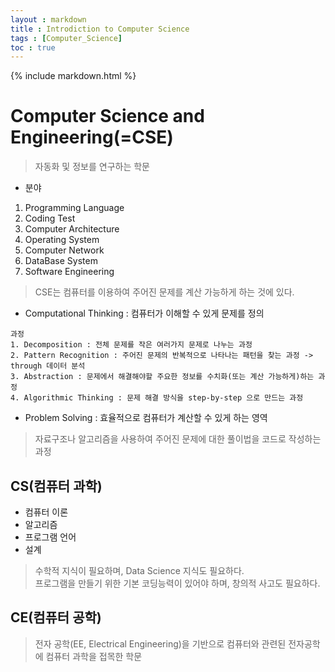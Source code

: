 ```yaml
---
layout : markdown
title : Introdiction to Computer Science
tags : [Computer_Science]
toc : true
---
```


{% include markdown.html %}

# Computer Science and Engineering(=CSE)

> 자동화 및 정보를 연구하는 학문

- 분야
1. Programming Language
2. Coding Test
3. Computer Architecture
4. Operating System
5. Computer Network
6. DataBase System
7. Software Engineering

> CSE는 컴퓨터를 이용하여 주어진 문제를 계산 가능하게 하는 것에 있다.

- Computational Thinking : 컴퓨터가 이해할 수 있게 문제를 정의
```
과정
1. Decomposition : 전체 문제를 작은 여러가지 문제로 나누는 과정
2. Pattern Recognition : 주어진 문제의 반복적으로 나타나는 패턴을 찾는 과정 -> through 데이터 분석
3. Abstraction : 문제에서 해결해야할 주요한 정보를 수치화(또는 계산 가능하게)하는 과정
4. Algorithmic Thinking : 문제 해결 방식을 step-by-step 으로 만드는 과정
```
- Problem Solving : 효율적으로 컴퓨터가 계산할 수 있게 하는 영역
> 자료구조나 알고리즘을 사용하여 주어진 문제에 대한 풀이법을 코드로 작성하는 과정

## CS(컴퓨터 과학)

- 컴퓨터 이론
- 알고리즘
- 프로그램 언어
- 설계

> 수학적 지식이 필요하며, Data Science 지식도 필요하다.  
> 프로그램을 만들기 위한 기본 코딩능력이 있어야 하며, 창의적 사고도 필요하다.

## CE(컴퓨터 공학)

> 전자 공학(EE, Electrical Engineering)을 기반으로 컴퓨터와 관련된 전자공학에 컴퓨터 과학을 접목한 학문
